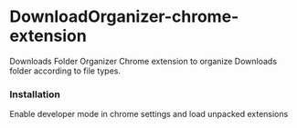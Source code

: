 # DownloadOrganizer-chrome-extension

Downloads Folder Organizer 
Chrome extension to organize Downloads folder according to file types.

### Installation
Enable developer mode in chrome settings and load unpacked extensions
